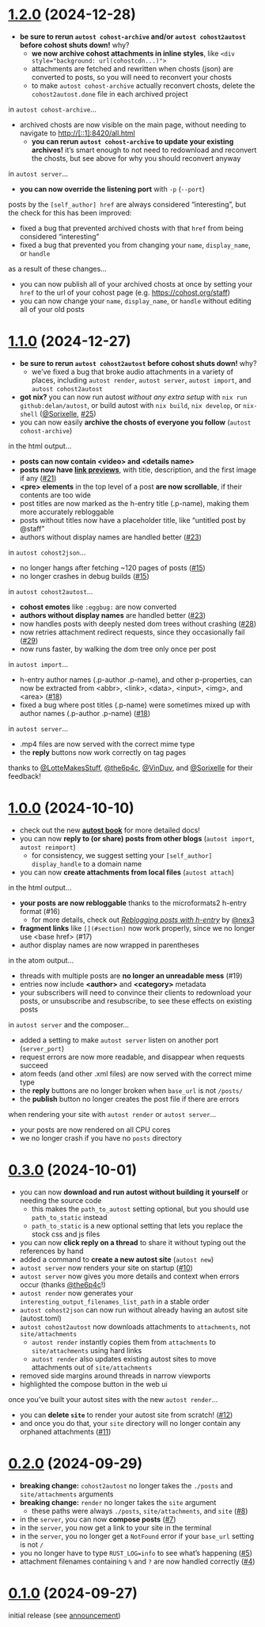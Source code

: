 # [1.2.0](https://github.com/delan/autost/releases/tag/1.1.1) (2024-12-28)

- **be sure to rerun `autost cohost-archive` and/or `autost cohost2autost` before cohost shuts down!** why?
  - **we now archive cohost attachments in inline styles**, like `<div style="background: url(cohostcdn...)">`
  - attachments are fetched and rewritten when chosts (json) are converted to posts, so you will need to reconvert your chosts
  - to make `autost cohost-archive` actually reconvert chosts, delete the `cohost2autost.done` file in each archived project

in `autost cohost-archive`...
- archived chosts are now visible on the main page, without needing to navigate to <http://[::1]:8420/all.html>
  - **you can rerun `autost cohost-archive` to update your existing archives!** it’s smart enough to not need to redownload and reconvert the chosts, but see above for why you should reconvert anyway

in `autost server`...
- **you can now override the listening port** with `-p` (`--port`)

posts by the `[self_author] href` are always considered “interesting”, but the check for this has been improved:
- fixed a bug that prevented archived chosts with that `href` from being considered “interesting”
- fixed a bug that prevented you from changing your `name`, `display_name`, or `handle`

as a result of these changes...
- you can now publish all of your archived chosts at once by setting your `href` to the url of your cohost page (e.g. <https://cohost.org/staff>)
- you can now change your `name`, `display_name`, or `handle` without editing all of your old posts

# [1.1.0](https://github.com/delan/autost/releases/tag/1.1.0) (2024-12-27)

- **be sure to rerun `autost cohost2autost` before cohost shuts down!** why?
  - we’ve fixed a bug that broke audio attachments in a variety of places, including `autost render`, `autost server`, `autost import`, and `autost cohost2autost`
- **got nix?** you can now run autost *without any extra setup* with `nix run github:delan/autost`, or build autost with `nix build`, `nix develop`, or `nix-shell` ([@Sorixelle](https://github.com/Sorixelle), [#25](https://github.com/delan/autost/pull/25))
- you can now easily **archive the chosts of everyone you follow** (`autost cohost-archive`)

in the html output...

- **posts can now contain &lt;video> and &lt;details name>**
- **posts now have [link previews](https://ogp.me)**, with title, description, and the first image if any ([#21](https://github.com/delan/autost/issues/21))
- **&lt;pre> elements** in the top level of a post **are now scrollable**, if their contents are too wide
- post titles are now marked as the h-entry title (.p-name), making them more accurately rebloggable
- posts without titles now have a placeholder title, like “untitled post by @staff”
- authors without display names are handled better ([#23](https://github.com/delan/autost/issues/23))

in `autost cohost2json`...
- no longer hangs after fetching ~120 pages of posts ([#15](https://github.com/delan/autost/issues/15))
- no longer crashes in debug builds ([#15](https://github.com/delan/autost/issues/15))

in `autost cohost2autost`...
- **cohost emotes** like `:eggbug:` are now converted
- **authors without display names** are handled better ([#23](https://github.com/delan/autost/issues/23))
- now handles posts with deeply nested dom trees without crashing ([#28](https://github.com/delan/autost/issues/28))
- now retries attachment redirect requests, since they occasionally fail ([#29](https://github.com/delan/autost/issues/29))
- now runs faster, by walking the dom tree only once per post

in `autost import`...
- h-entry author names (.p-author .p-name), and other p-properties, can now be extracted from &lt;abbr>, &lt;link>, &lt;data>, &lt;input>, &lt;img>, and &lt;area> ([#18](https://github.com/delan/autost/issues/18))
- fixed a bug where post titles (.p-name) were sometimes mixed up with author names (.p-author .p-name) ([#18](https://github.com/delan/autost/issues/18))

in `autost server`...
- .mp4 files are now served with the correct mime type
- the **reply** buttons now work correctly on tag pages

thanks to [@LotteMakesStuff](https://github.com/LotteMakesStuff), [@the6p4c](https://github.com/the6p4c), [@VinDuv](https://github.com/VinDuv), and [@Sorixelle](https://github.com/Sorixelle) for their feedback!

# [1.0.0](https://github.com/delan/autost/releases/tag/1.0.0) (2024-10-10)

- check out the new [**autost book**](https://delan.github.io/autost/) for more detailed docs!
- you can now **reply to (or share) posts from other blogs** (`autost import`, `autost reimport`)
  - for consistency, we suggest setting your `[self_author] display_handle` to a domain name
- you can now **create attachments from local files** (`autost attach`)

in the html output…
- **your posts are now rebloggable** thanks to the microformats2 h-entry format (#16)
  - for more details, check out [*Reblogging posts with h-entry*](https://nex-3.com/blog/reblogging-posts-with-h-entry/) by [@nex3](https://github.com/nex3)
- **fragment links** like `[](#section)` now work properly, since we no longer use &lt;base href> (#17)
- author display names are now wrapped in parentheses

in the atom output…
- threads with multiple posts are **no longer an unreadable mess** (#19)
- entries now include **&lt;author>** and **&lt;category>** metadata
- your subscribers will need to convince their clients to redownload your posts, or unsubscribe and resubscribe, to see these effects on existing posts

in `autost server` and the composer…
- added a setting to make `autost server` listen on another port (`server_port`)
- request errors are now more readable, and disappear when requests succeed
- atom feeds (and other .xml files) are now served with the correct mime type
- the **reply** buttons are no longer broken when `base_url` is not `/posts/`
- the **publish** button no longer creates the post file if there are errors

when rendering your site with `autost render` or `autost server`…
- your posts are now rendered on all CPU cores
- we no longer crash if you have no `posts` directory

# [0.3.0](https://github.com/delan/autost/releases/tag/0.3.0) (2024-10-01)

- you can now **download and run autost without building it yourself** or needing the source code
  - this makes the `path_to_autost` setting optional, but you should use `path_to_static` instead
  - `path_to_static` is a new optional setting that lets you replace the stock css and js files
- you can now **click reply on a thread** to share it without typing out the references by hand
- added a command to **create a new autost site** (`autost new`)
- `autost server` now renders your site on startup ([#10](https://github.com/delan/autost/issues/10))
- `autost server` now gives you more details and context when errors occur (thanks [@the6p4c](https://github.com/the6p4c)!)
- `autost render` now generates your `interesting_output_filenames_list_path` in a stable order
- `autost cohost2json` can now run without already having an autost site (autost.toml)
- `autost cohost2autost` now downloads attachments to `attachments`, not `site/attachments`
  - `autost render` instantly copies them from `attachments` to `site/attachments` using hard links
  - `autost render` also updates existing autost sites to move attachments out of `site/attachments`
- removed side margins around threads in narrow viewports
- highlighted the compose button in the web ui

once you’ve built your autost sites with the new `autost render`…
- you can **delete `site`** to render your autost site from scratch! ([#12](https://github.com/delan/autost/issues/12))
- and once you do that, your `site` directory will no longer contain any orphaned attachments ([#11](https://github.com/delan/autost/issues/11))

# [0.2.0](https://github.com/delan/autost/releases/tag/0.2.0) (2024-09-29)

- **breaking change:** `cohost2autost` no longer takes the `./posts` and `site/attachments` arguments
- **breaking change:** `render` no longer takes the `site` argument
  - these paths were always `./posts`, `site/attachments`, and `site` ([#8](https://github.com/delan/autost/issues/8))
- in the `server`, you can now **compose posts** ([#7](https://github.com/delan/autost/issues/7))
- in the `server`, you now get a link to your site in the terminal
- in the `server`, you no longer get a `NotFound` error if your `base_url` setting is not `/`
- you no longer have to type `RUST_LOG=info` to see what’s happening ([#5](https://github.com/delan/autost/issues/5))
- attachment filenames containing `%` and `?` are now handled correctly ([#4](https://github.com/delan/autost/issues/4))

# [0.1.0](https://github.com/delan/autost/releases/tag/0.1.0) (2024-09-27)

initial release (see [announcement](https://cohost.org/delan/post/7848210-autost-a-cohost-com))
